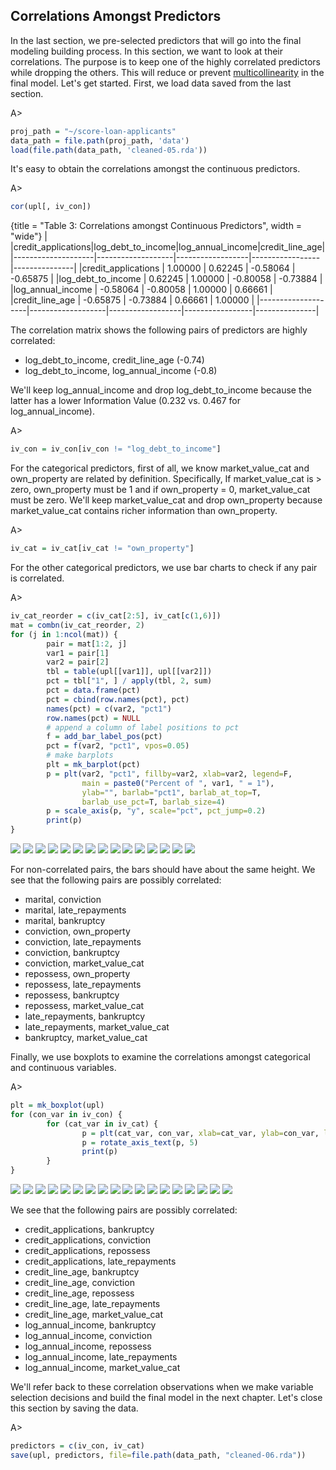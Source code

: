 ## Correlations Amongst Predictors

In the last section, we pre-selected predictors that will go into the final modeling building process. In this section, we want to look at their correlations. The purpose is to keep one of the highly correlated predictors while dropping the others. This will reduce or prevent [multicollinearity](http://en.wikipedia.org/wiki/Multicollinearity) in the final model. Let's get started. First, we load data saved from the last section.
        
A>
```r
proj_path = "~/score-loan-applicants"
data_path = file.path(proj_path, 'data')
load(file.path(data_path, 'cleaned-05.rda'))
```

It's easy to obtain the correlations amongst the continuous predictors.

A>
```r
cor(upl[, iv_con])
```


{title = "Table 3: Correlations amongst Continuous Predictors", width = "wide"}
|                    |credit_applications|log_debt_to_income|log_annual_income|credit_line_age|
|--------------------|-------------------|------------------|-----------------|---------------|
|credit_applications |     1.00000       |     0.62245      |    -0.58064     |   -0.65875    |
|log_debt_to_income  |     0.62245       |     1.00000      |    -0.80058     |   -0.73884    |
|log_annual_income   |    -0.58064       |    -0.80058      |     1.00000     |    0.66661    |
|credit_line_age     |    -0.65875       |    -0.73884      |     0.66661     |    1.00000    |
|--------------------|-------------------|------------------|-----------------|---------------|                    


The correlation matrix shows the following pairs of predictors are highly correlated:

* log_debt_to_income, credit_line_age (-0.74)
* log_debt_to_income, log_annual_income (-0.8)

We'll keep log_annual_income and drop log_debt_to_income because the latter has a lower Information Value (0.232 vs. 0.467 for log_annual_income).

A>
```r
iv_con = iv_con[iv_con != "log_debt_to_income"]
```

For the categorical predictors, first of all, we know market_value_cat and own_property are related by definition. Specifically, If market_value_cat is > zero, own_property must be 1 and if own_property = 0, market_value_cat must be zero. We'll keep market_value_cat and drop own_property because market_value_cat contains richer information than own_property. 

A>
```r
iv_cat = iv_cat[iv_cat != "own_property"]
```

For the other categorical predictors, we use bar charts to check if any pair is correlated.

A>
```r
iv_cat_reorder = c(iv_cat[2:5], iv_cat[c(1,6)])
mat = combn(iv_cat_reorder, 2)
for (j in 1:ncol(mat)) {
        pair = mat[1:2, j]
        var1 = pair[1]
        var2 = pair[2]
        tbl = table(upl[[var1]], upl[[var2]])
        pct = tbl["1", ] / apply(tbl, 2, sum)
        pct = data.frame(pct)
        pct = cbind(row.names(pct), pct)
        names(pct) = c(var2, "pct1")
        row.names(pct) = NULL
        # append a column of label positions to pct
        f = add_bar_label_pos(pct)
        pct = f(var2, "pct1", vpos=0.05)
        # make barplots
        plt = mk_barplot(pct)
        p = plt(var2, "pct1", fillby=var2, xlab=var2, legend=F,
                main = paste0("Percent of ", var1, " = 1"),
                ylab="", barlab="pct1", barlab_at_top=T,
                barlab_use_pct=T, barlab_size=4)
        p = scale_axis(p, "y", scale="pct", pct_jump=0.2)
        print(p)
}
```

![](images/cat_vs_cat-1.png) ![](images/cat_vs_cat-2.png) ![](images/cat_vs_cat-3.png) ![](images/cat_vs_cat-4.png) ![](images/cat_vs_cat-5.png) ![](images/cat_vs_cat-6.png) ![](images/cat_vs_cat-7.png) ![](images/cat_vs_cat-8.png) ![](images/cat_vs_cat-9.png) ![](images/cat_vs_cat-10.png) ![](images/cat_vs_cat-11.png) ![](images/cat_vs_cat-12.png) ![](images/cat_vs_cat-13.png) ![](images/cat_vs_cat-14.png) ![](images/cat_vs_cat-15.png) 

For non-correlated pairs, the bars should have about the same height. We see that the following pairs are possibly correlated:

* marital, conviction
* marital, late_repayments
* marital, bankruptcy
* conviction, own_property
* conviction, late_repayments
* conviction, bankruptcy
* conviction, market_value_cat
* repossess, own_property
* repossess, late_repayments
* repossess, bankruptcy
* repossess, market_value_cat
* late_repayments, bankruptcy
* late_repayments, market_value_cat
* bankruptcy, market_value_cat

Finally, we use boxplots to examine the correlations amongst categorical and continuous variables.

A>
```r
plt = mk_boxplot(upl)
for (con_var in iv_con) {
        for (cat_var in iv_cat) {
                p = plt(cat_var, con_var, xlab=cat_var, ylab=con_var, legend=F)
                p = rotate_axis_text(p, 5)
                print(p)
        }
}
```

![](images/con_vs_cat-1.png) ![](images/con_vs_cat-2.png) ![](images/con_vs_cat-3.png) ![](images/con_vs_cat-4.png) ![](images/con_vs_cat-5.png) ![](images/con_vs_cat-6.png) ![](images/con_vs_cat-7.png) ![](images/con_vs_cat-8.png) ![](images/con_vs_cat-9.png) ![](images/con_vs_cat-10.png) ![](images/con_vs_cat-11.png) ![](images/con_vs_cat-12.png) ![](images/con_vs_cat-13.png) ![](images/con_vs_cat-14.png) ![](images/con_vs_cat-15.png) ![](images/con_vs_cat-16.png) ![](images/con_vs_cat-17.png) ![](images/con_vs_cat-18.png) 

We see that the following pairs are possibly correlated:

* credit_applications, bankruptcy
* credit_applications, conviction
* credit_applications, repossess
* credit_applications, late_repayments
* credit_line_age, bankruptcy
* credit_line_age, conviction
* credit_line_age, repossess
* credit_line_age, late_repayments
* credit_line_age, market_value_cat
* log_annual_income, bankruptcy
* log_annual_income, conviction
* log_annual_income, repossess
* log_annual_income, late_repayments
* log_annual_income, market_value_cat 

We'll refer back to these correlation observations when we make variable selection decisions and build the final model in the next chapter. Let's close this section by saving the data.

A>
```r
predictors = c(iv_con, iv_cat)
save(upl, predictors, file=file.path(data_path, "cleaned-06.rda"))
```
